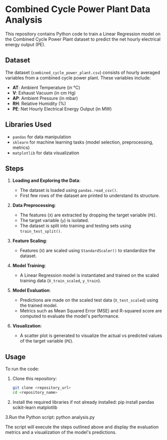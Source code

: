 # Combined Cycle Power Plant Data Analysis

This repository contains Python code to train a Linear Regression model on the Combined Cycle Power Plant dataset to predict the net hourly electrical energy output (PE).

## Dataset

The dataset (`combined_cycle_power_plant.csv`) consists of hourly averaged variables from a combined cycle power plant. These variables include:

- **AT**: Ambient Temperature (in °C)
- **V**: Exhaust Vacuum (in cm Hg)
- **AP**: Ambient Pressure (in mbar)
- **RH**: Relative Humidity (%)
- **PE**: Net Hourly Electrical Energy Output (in MW)

## Libraries Used

- `pandas` for data manipulation
- `sklearn` for machine learning tasks (model selection, preprocessing, metrics)
- `matplotlib` for data visualization

## Steps

1. **Loading and Exploring the Data**:
   - The dataset is loaded using `pandas.read_csv()`.
   - First few rows of the dataset are printed to understand its structure.

2. **Data Preprocessing**:
   - The features (`X`) are extracted by dropping the target variable (`PE`).
   - The target variable (`y`) is isolated.
   - The dataset is split into training and testing sets using `train_test_split()`.

3. **Feature Scaling**:
   - Features (`X`) are scaled using `StandardScaler()` to standardize the dataset.

4. **Model Training**:
   - A Linear Regression model is instantiated and trained on the scaled training data (`X_train_scaled`, `y_train`).

5. **Model Evaluation**:
   - Predictions are made on the scaled test data (`X_test_scaled`) using the trained model.
   - Metrics such as Mean Squared Error (MSE) and R-squared score are computed to evaluate the model's performance.

6. **Visualization**:
   - A scatter plot is generated to visualize the actual vs predicted values of the target variable (`PE`).

## Usage

To run the code:

1. Clone this repository:
   ```bash
   git clone <repository_url>
   cd <repository_name>

2. Install the required libraries if not already installed:
pip install pandas scikit-learn matplotlib

3.Run the Python script:
python analysis.py

The script will execute the steps outlined above and display the evaluation metrics and a visualization of the model's predictions.

